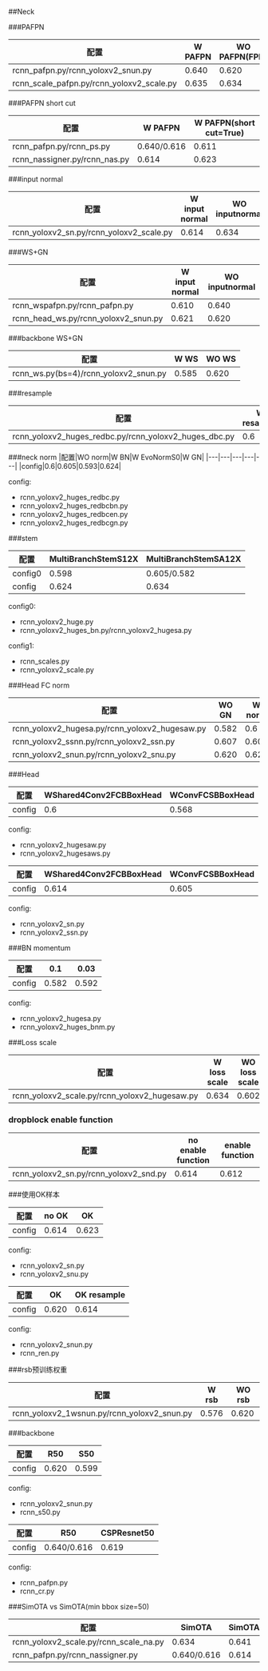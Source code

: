 
##Neck

###PAFPN

|配置|W PAFPN|WO PAFPN(FPN)|
|---|---|---|
|rcnn_pafpn.py/rcnn_yoloxv2_snun.py|0.640|0.620|
|rcnn_scale_pafpn.py/rcnn_yoloxv2_scale.py|0.635|0.634|


###PAFPN short cut

|配置|W PAFPN|W PAFPN(short cut=True)|
|---|---|---|
|rcnn_pafpn.py/rcnn_ps.py|0.640/0.616|0.611|
|rcnn_nassigner.py/rcnn_nas.py|0.614|0.623|

###input normal

|配置|W input normal|WO inputnormal|
|---|---|---|
|rcnn_yoloxv2_sn.py/rcnn_yoloxv2_scale.py|0.614|0.634|

###WS+GN

|配置|W input normal|WO inputnormal|
|---|---|---|
|rcnn_wspafpn.py/rcnn_pafpn.py|0.610|0.640|
|rcnn_head_ws.py/rcnn_yoloxv2_snun.py|0.621|0.620|

###backbone WS+GN

|配置|W WS|WO WS|
|---|---|---|
|rcnn_ws.py(bs=4)/rcnn_yoloxv2_snun.py|0.585|0.620|

###resample

|配置|W resample|WO resample|
|---|---|---|
|rcnn_yoloxv2_huges_redbc.py/rcnn_yoloxv2_huges_dbc.py|0.6|0.581|

###neck norm
|配置|WO norm|W BN|W EvoNormS0|W GN|
|---|---|---|---|---|
|config|0.6|0.605|0.593|0.624|

config:
- rcnn_yoloxv2_huges_redbc.py
- rcnn_yoloxv2_huges_redbcbn.py
- rcnn_yoloxv2_huges_redbcen.py
- rcnn_yoloxv2_huges_redbcgn.py

###stem

|配置|MultiBranchStemS12X|MultiBranchStemSA12X|
|---|---|---|
|config0|0.598|0.605/0.582|
|config|0.624|0.634|

config0:
- rcnn_yoloxv2_huge.py
- rcnn_yoloxv2_huges_bn.py/rcnn_yoloxv2_hugesa.py

config1:
- rcnn_scales.py
- rcnn_yoloxv2_scale.py

###Head FC norm

|配置|WO GN|W norm|
|---|---|---|
|rcnn_yoloxv2_hugesa.py/rcnn_yoloxv2_hugesaw.py|0.582|0.6|
|rcnn_yoloxv2_ssnn.py/rcnn_yoloxv2_ssn.py|0.607|0.605|
|rcnn_yoloxv2_snun.py/rcnn_yoloxv2_snu.py|0.620|0.623|


###Head

|配置|WShared4Conv2FCBBoxHead|WConvFCSBBoxHead|
|---|---|---|
|config|0.6|0.568|

config:

- rcnn_yoloxv2_hugesaw.py
- rcnn_yoloxv2_hugesaws.py

|配置|WShared4Conv2FCBBoxHead|WConvFCSBBoxHead|
|---|---|---|
|config|0.614|0.605|

config:

- rcnn_yoloxv2_sn.py
- rcnn_yoloxv2_ssn.py

###BN momentum

|配置|0.1|0.03|
|---|---|---|
|config|0.582|0.592|

config:
- rcnn_yoloxv2_hugesa.py
- rcnn_yoloxv2_huges_bnm.py

###Loss scale

|配置|W loss scale|WO loss scale|
|---|---|---|
|rcnn_yoloxv2_scale.py/rcnn_yoloxv2_hugesaw.py|0.634|0.602|

### dropblock enable function

|配置|no enable function|enable function|
|---|---|---|
|rcnn_yoloxv2_sn.py/rcnn_yoloxv2_snd.py|0.614|0.612|

###使用OK样本


|配置|no OK|OK|
|---|---|---|
|config|0.614|0.623|

config:
- rcnn_yoloxv2_sn.py
- rcnn_yoloxv2_snu.py


|配置|OK|OK resample|
|---|---|---|
|config|0.620|0.614|

config:
- rcnn_yoloxv2_snun.py
- rcnn_ren.py


###rsb预训练权重

|配置|W rsb|WO rsb|
|---|---|---|
|rcnn_yoloxv2_1wsnun.py/rcnn_yoloxv2_snun.py|0.576|0.620|

###backbone

|配置|R50|S50|
|---|---|---|
|config|0.620|0.599|

config:
- rcnn_yoloxv2_snun.py
- rcnn_s50.py

|配置|R50|CSPResnet50|
|---|---|---|
|config|0.640/0.616|0.619|

config:
- rcnn_pafpn.py
- rcnn_cr.py

###SimOTA vs SimOTA(min bbox size=50)

|配置|SimOTA|SimOTA(ms=50)|
|---|---|---|
|rcnn_yoloxv2_scale.py/rcnn_scale_na.py|0.634|0.641|
|rcnn_pafpn.py/rcnn_nassigner.py|0.640/0.616|0.614|
